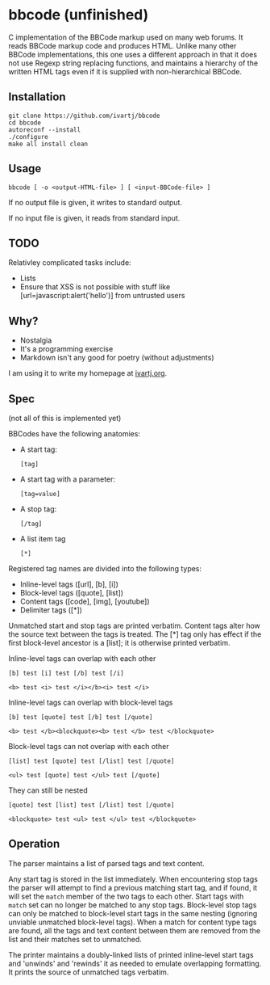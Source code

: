 bbcode (unfinished)
======

C implementation of the BBCode markup used on many web forums. It
reads BBCode markup code and produces HTML. Unlike many other BBCode
implementations, this one uses a different approach in that it does
not use Regexp string replacing functions, and maintains a hierarchy
of the written HTML tags even if it is supplied with non-hierarchical
BBCode.


Installation
------------

    git clone https://github.com/ivartj/bbcode
    cd bbcode
    autoreconf --install
    ./configure
    make all install clean


Usage
-----

    bbcode [ -o <output-HTML-file> ] [ <input-BBCode-file> ]

If no output file is given, it writes to standard output.

If no input file is given, it reads from standard input.


TODO
----

Relativley complicated tasks include:

 * Lists
 * Ensure that XSS is not possible with stuff like
   [url=javascript:alert('hello')] from untrusted users


Why?
----

 * Nostalgia
 * It's a programming exercise
 * Markdown isn't any good for poetry (without adjustments)

I am using it to write my homepage at [ivartj.org](http://ivartj.org/).


Spec
----

(not all of this is implemented yet)

BBCodes have the following anatomies:

 * A start tag:

       [tag]

 * A start tag with a parameter:

       [tag=value]

 * A stop tag:

       [/tag]

 * A list item tag

       [*]

Registered tag names are divided into the following types:

 * Inline-level tags ([url], [b], [i])
 * Block-level tags ([quote], [list])
 * Content tags ([code], [img], [youtube])
 * Delimiter tags ([*])

Unmatched start and stop tags are printed verbatim. Content tags
alter how the source text between the tags is treated. The [*] tag
only has effect if the first block-level ancestor is a [list]; it is
otherwise printed verbatim.

Inline-level tags can overlap with each other

    [b] test [i] test [/b] test [/i]

    <b> test <i> test </i></b><i> test </i>

Inline-level tags can overlap with block-level tags

    [b] test [quote] test [/b] test [/quote]

    <b> test </b><blockquote><b> test </b> test </blockquote>

Block-level tags can not overlap with each other

    [list] test [quote] test [/list] test [/quote]

    <ul> test [quote] test </ul> test [/quote]

They can still be nested

    [quote] test [list] test [/list] test [/quote]

    <blockquote> test <ul> test </ul> test </blockquote>


Operation
---------

The parser maintains a list of parsed tags and text content.

Any start tag is stored in the list immediately. When encountering
stop tags the parser will attempt to find a previous matching start
tag, and if found, it will set the `match` member of the two tags to
each other. Start tags with `match` set can no longer be matched to
any stop tags. Block-level stop tags can only be matched to
block-level start tags in the same nesting (ignoring unviable
unmatched block-level tags). When a match for content type tags are
found, all the tags and text content between them are removed from the
list and their matches set to unmatched.

The printer maintains a doubly-linked lists of printed inline-level
start tags and 'unwinds' and 'rewinds' it as needed to emulate
overlapping formatting. It prints the source of unmatched tags
verbatim.
